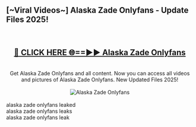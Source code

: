 <h2>[~Viral Videos~] Alaska Zade Onlyfans - Update Files 2025!</h2>
<br>
<div align="center">
<h2><a href="https://betterlinks.top/A2PfLJ" rel="nofollow">🔴 CLICK HERE 🌐==►► Alaska Zade Onlyfans</a></h2>
<br>
Get Alaska Zade Onlyfans and all content. Now you can access all videos and pictures of Alaska Zade Onlyfans. New Updated Files 2025!
<br>
<br>
<a href="https://betterlinks.top/A2PfLJ" rel="nofollow" data-target="animated-image.originalLink"><img src="https://i.ibb.co.com/WyWwxjT/player-gif2.gif" alt="Alaska Zade Onlyfans" style="max-width: 100%; display: inline-block;" data-target="animated-image.originalImage"></a>
</div>
<br>
alaska zade onlyfans leaked<br>
alaska zade onlyfans leaks<br>
alaska zade onlyfans leak
